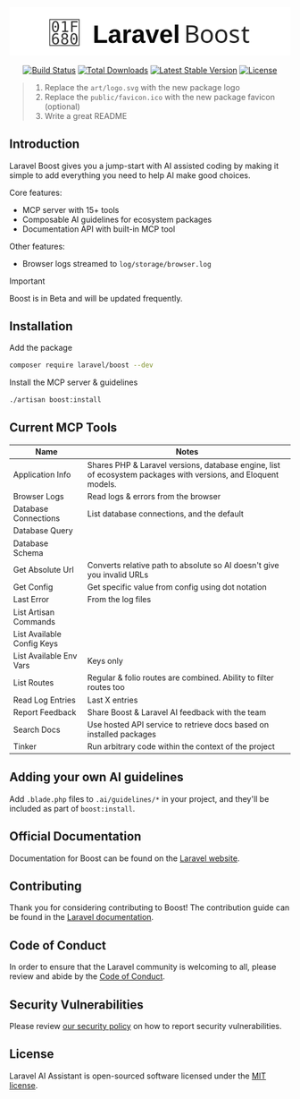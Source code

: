 <p align="center"><img src="/art/logo.svg" alt="Logo Laravel Boost"></p>

<p align="center">
<a href="https://github.com/laravel/boost/actions"><img src="https://github.com/laravel/boost/workflows/tests/badge.svg" alt="Build Status"></a>
<a href="https://packagist.org/packages/laravel/boost"><img src="https://img.shields.io/packagist/dt/boost" alt="Total Downloads"></a>
<a href="https://packagist.org/packages/laravel/boost"><img src="https://img.shields.io/packagist/v/boost" alt="Latest Stable Version"></a>
<a href="https://packagist.org/packages/laravel/boost"><img src="https://img.shields.io/packagist/l/boost" alt="License"></a>
</p>

> 1. Replace the `art/logo.svg` with the new package logo
> 2. Replace the `public/favicon.ico` with the new package favicon (optional)
> 3. Write a great README

## Introduction
Laravel Boost gives you a jump-start with AI assisted coding by making it simple to add everything you need to help AI make good choices.

Core features:
- MCP server with 15+ tools
- Composable AI guidelines for ecosystem packages
- Documentation API with built-in MCP tool

Other features:
- Browser logs streamed to `log/storage/browser.log`

> [!IMPORTANT]
> Boost is in Beta and will be updated frequently.

## Installation

Add the package
```bash
composer require laravel/boost --dev
```

Install the MCP server & guidelines
```bash
./artisan boost:install
```

## Current MCP Tools

| Name                       | Notes                                                        |
| -------------------------- | ------------------------------------------------------------ |
| Application Info           | Shares PHP & Laravel versions, database engine, list of ecosystem packages with versions, and Eloquent models. |
| Browser Logs               | Read logs & errors from the browser                          |
| Database Connections       | List database connections, and the default                   |
| Database Query             |                                                              |
| Database Schema            |                                                              |
| Get Absolute Url           | Converts relative path to absolute so AI doesn't give you invalid URLs |
| Get Config                 | Get specific value from config using dot notation            |
| Last Error                 | From the log files                                           |
| List Artisan Commands      |                                                              |
| List Available Config Keys |                                                              |
| List Available Env Vars    | Keys only                                                    |
| List Routes                | Regular & folio routes are combined. Ability to filter routes too |
| Read Log Entries           | Last X entries                                               |
| Report Feedback            | Share Boost & Laravel AI feedback with the team              |
| Search Docs                | Use hosted API service to retrieve docs based on installed packages |
| Tinker                     | Run arbitrary code within the context of the project         |




## Adding your own AI guidelines

Add `.blade.php` files to `.ai/guidelines/*` in your project, and they'll be included as part of `boost:install`.

## Official Documentation

Documentation for Boost can be found on the [Laravel website](https://laravel.com/docs).

## Contributing

Thank you for considering contributing to Boost! The contribution guide can be found in the [Laravel documentation](https://laravel.com/docs/contributions).

## Code of Conduct

In order to ensure that the Laravel community is welcoming to all, please review and abide by the [Code of Conduct](https://laravel.com/docs/contributions#code-of-conduct).

## Security Vulnerabilities

Please review [our security policy](https://github.com/laravel/boost/security/policy) on how to report security vulnerabilities.

## License

Laravel AI Assistant is open-sourced software licensed under the [MIT license](LICENSE.md).
